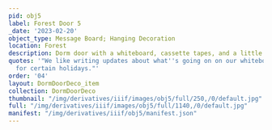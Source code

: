 ```yaml
---
pid: obj5
label: Forest Door 5
_date: '2023-02-20'
object_type: Message Board; Hanging Decoration
location: Forest
description: Dorm door with a whiteboard, cassette tapes, and a little basket
quotes: '"We like writing updates about what''s going on on our whiteboard and decorating
  for certain holidays."'
order: '04'
layout: DormDoorDeco_item
collection: DormDoorDeco
thumbnail: "/img/derivatives/iiif/images/obj5/full/250,/0/default.jpg"
full: "/img/derivatives/iiif/images/obj5/full/1140,/0/default.jpg"
manifest: "/img/derivatives/iiif/obj5/manifest.json"
---
```

